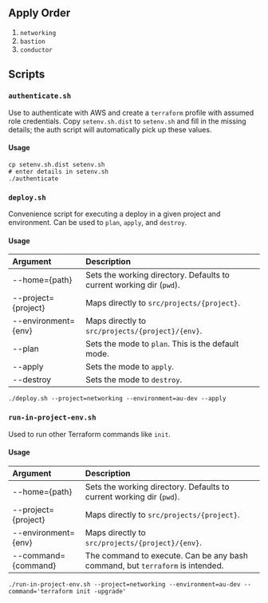 ## Apply Order

1. `networking`
1. `bastion`
1. `conductor`

## Scripts

### `authenticate.sh`

Use to authenticate with AWS and create a `terraform` profile with assumed role credentials. Copy `setenv.sh.dist` to
`setenv.sh` and fill in the missing details; the auth script will automatically pick up these values.

#### Usage

```shell
cp setenv.sh.dist setenv.sh
# enter details in setenv.sh
./authenticate
```

### `deploy.sh`

Convenience script for executing a deploy in a given project and environment. Can be used to `plan`, `apply`, and 
`destroy`.

#### Usage

| Argument            | Description                                                          |
|:--------------------|:---------------------------------------------------------------------|
| --home={path}       | Sets the working directory. Defaults to current working dir (`pwd`). |
| --project={project} | Maps directly to `src/projects/{project}`.                           |
| --environment={env} | Maps directly to `src/projects/{project}/{env}`.                     |
| --plan              | Sets the mode to `plan`. This is the default mode.                   | 
| --apply             | Sets the mode to `apply`.                                            |
| --destroy           | Sets the mode to `destroy`.                                          |

```shell
./deploy.sh --project=networking --environment=au-dev --apply
```

### `run-in-project-env.sh`

Used to run other Terraform commands like `init`.

#### Usage

| Argument            | Description                                                                   |
|:--------------------|:------------------------------------------------------------------------------|
| --home={path}       | Sets the working directory. Defaults to current working dir (`pwd`).          |
| --project={project} | Maps directly to `src/projects/{project}`.                                    |
| --environment={env} | Maps directly to `src/projects/{project}/{env}`.                              |
| --command={command} | The command to execute. Can be any bash command, but `terraform` is intended. | 

```shell
./run-in-project-env.sh --project=networking --environment=au-dev --command='terraform init -upgrade'
```
